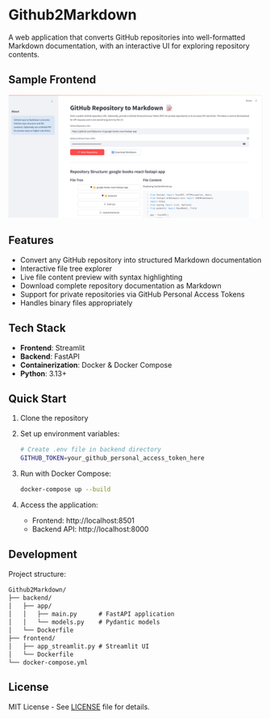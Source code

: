 # Github2Markdown

A web application that converts GitHub repositories into well-formatted Markdown documentation, with an interactive UI for exploring repository contents.

## Sample Frontend
![Github2Markdown UI Sample](./images/UI_Sample.png)

## Features

- Convert any GitHub repository into structured Markdown documentation
- Interactive file tree explorer
- Live file content preview with syntax highlighting
- Download complete repository documentation as Markdown
- Support for private repositories via GitHub Personal Access Tokens
- Handles binary files appropriately

## Tech Stack

- **Frontend**: Streamlit
- **Backend**: FastAPI
- **Containerization**: Docker & Docker Compose
- **Python**: 3.13+

## Quick Start

1. Clone the repository
2. Set up environment variables:
   ```bash
   # Create .env file in backend directory
   GITHUB_TOKEN=your_github_personal_access_token_here
   ```

3. Run with Docker Compose:
   ```bash
   docker-compose up --build
   ```

4. Access the application:
   - Frontend: http://localhost:8501
   - Backend API: http://localhost:8000

## Development

Project structure:
```text
Github2Markdown/
├── backend/
│   ├── app/
│   │   ├── main.py      # FastAPI application
│   │   └── models.py    # Pydantic models
│   └── Dockerfile
├── frontend/
│   ├── app_streamlit.py # Streamlit UI
│   └── Dockerfile
└── docker-compose.yml
```

## License

MIT License - See [LICENSE](LICENSE) file for details.